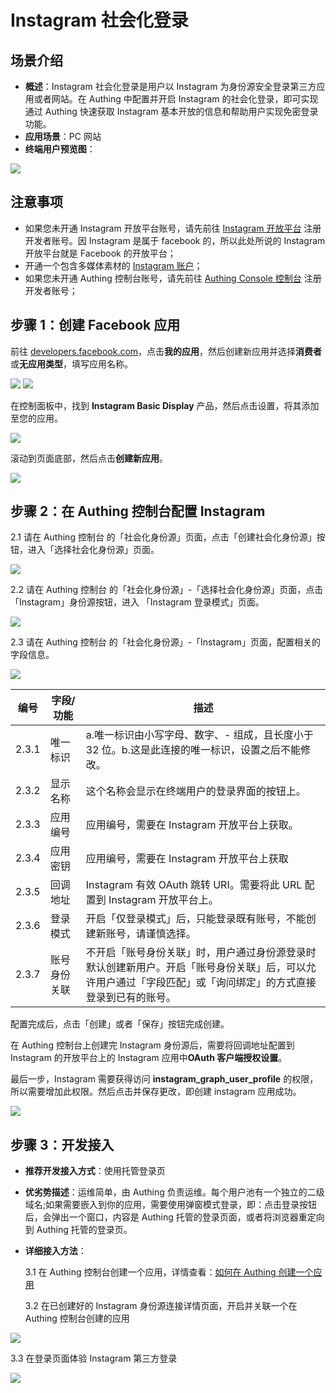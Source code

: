 # Instagram 社会化登录

<LastUpdated/>

## 场景介绍

- **概述**：Instagram 社会化登录是用户以 Instagram 为身份源安全登录第三方应用或者网站。在 Authing 中配置并开启 Instagram 的社会化登录，即可实现通过 Authing 快速获取 Instagram 基本开放的信息和帮助用户实现免密登录功能。
- **应用场景**：PC 网站
- **终端用户预览图**：

<img src="./images/00-viewResult.png" >

## 注意事项

- 如果您未开通 Instagram 开放平台账号，请先前往 [Instagram 开放平台](https://developers.facebook.com/) 注册开发者账号。因 Instagram 是属于 facebook 的，所以此处所说的 Instagram 开放平台就是 Facebook 的开放平台；
- 开通一个包含多媒体素材的 [Instagram 账户](https://www.instagram.com/)；
- 如果您未开通 Authing 控制台账号，请先前往 [Authing Console 控制台](https://authing.cn/) 注册开发者账号；

## 步骤 1：创建 Facebook 应用

前往 [developers.facebook.com](https://developers.facebook.com/)，点击**我的应用**，然后创建新应用并选择**消费者**或**无应用类型**，填写应用名称。

<img src="./images/01-createapp.png" >

<img src="./images/02-saveapp.png" >

在控制面板中，找到 **Instagram Basic Display** 产品，然后点击设置，将其添加至您的应用。

<img src="./images/03-addinstagram.png" >

滚动到页面底部，然后点击**创建新应用**。

<img src="./images/04-saveins.png" >

## 步骤 2：在 Authing 控制台配置 Instagram

2.1 请在 Authing 控制台 的「社会化身份源」页面，点击「创建社会化身份源」按钮，进入「选择社会化身份源」页面。

<img src="./images/05-addSocial.png" >

2.2 请在 Authing 控制台 的「社会化身份源」-「选择社会化身份源」页面，点击「Instagram」身份源按钮，进入 「Instagram 登录模式」页面。

<img src="./images/06-choiceIns.png" >

2.3 请在 Authing 控制台 的「社会化身份源」-「Instagram」页面，配置相关的字段信息。

<img src="./images/07-insconfig.png" >

| 编号  | 字段/功能    | 描述                                                                                                                                                         |
| ----- | ------------ | ------------------------------------------------------------------------------------------------------------------------------------------------------------ |
| 2.3.1 | 唯一标识     | a.唯一标识由小写字母、数字、- 组成，且长度小于 32 位。b.这是此连接的唯一标识，设置之后不能修改。                                                             |
| 2.3.2 | 显示名称     | 这个名称会显示在终端用户的登录界面的按钮上。                                                                                                                 |
| 2.3.3 | 应用编号     | 应用编号，需要在 Instagram 开放平台上获取。                                                                                                                  |
| 2.3.4 | 应用密钥     | 应用编号，需要在 Instagram 开放平台上获取                                                                                                                    |
| 2.3.5 | 回调地址     | Instagram 有效 OAuth 跳转 URI。需要将此 URL 配置到 Instagram 开放平台上。                                                                                    |
| 2.3.6 | 登录模式     | 开启「仅登录模式」后，只能登录既有账号，不能创建新账号，请谨慎选择。                                                                                         |
| 2.3.7 | 账号身份关联 | 不开启「账号身份关联」时，用户通过身份源登录时默认创建新用户。开启「账号身份关联」后，可以允许用户通过「字段匹配」或「询问绑定」的方式直接登录到已有的账号。 |

配置完成后，点击「创建」或者「保存」按钮完成创建。

在 Authing 控制台上创建完 Instagram 身份源后，需要将回调地址配置到 Instagram 的开放平台上的 Instagram 应用中**OAuth 客户端授权设置**。

最后一步，Instagram 需要获得访问 **instagram_graph_user_profile** 的权限，所以需要增加此权限。然后点击并保存更改，即创建 instagram 应用成功。

![](./images/08-insconfig-success.png)

## 步骤 3：开发接入

- **推荐开发接入方式**：使用托管登录页

- **优劣势描述**：运维简单，由 Authing 负责运维。每个用户池有一个独立的二级域名;如果需要嵌入到你的应用，需要使用弹窗模式登录，即：点击登录按钮后，会弹出一个窗口，内容是 Authing 托管的登录页面，或者将浏览器重定向到 Authing 托管的登录页。

- **详细接入方法**：

  3.1 在 Authing 控制台创建一个应用，详情查看：[如何在 Authing 创建一个应用](https://docs.authing.cn/v2/guides/app/create-app.html)

  3.2 在已创建好的 Instagram 身份源连接详情页面，开启并关联一个在 Authing 控制台创建的应用

![](./images/09-openapp.png)

3.3 在登录页面体验 Instagram 第三方登录

![](./images/10-login.png)
